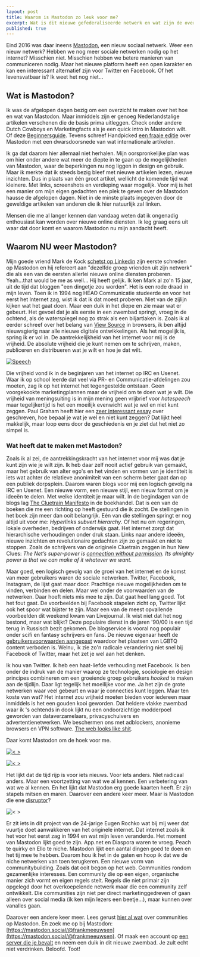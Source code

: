 ```yaml
---
layout: post
title: Waarom is Mastodon zo leuk voor me?
excerpt: Wat is dit nieuwe gefederaliseerde netwerk en wat zijn de overlevingskansen?
published: true
---
```


Eind 2016 was daar ineens [Mastodon](http://mastodon.social), een nieuw sociaal netwerk. Weer een nieuw netwerk? Hebben we nog meer sociale netwerken nodig op het internet? Misschien niet. Misschien hebben we betere manieren van communiceren nodig. Maar het nieuwe platform heeft een open karakter en kan een interessant alternatief zijn voor Twitter en Facebook. Of het levensvatbaar is? Ik weet het nog niet...


## Wat is Mastodon?

Ik was de afgelopen dagen bezig om een overzicht te maken over het hoe en wat van Mastodon. Maar inmiddels zijn er genoeg Nederlandstalige artikelen verschenen die de basis prima uitleggen. Check onder andere Dutch Cowboys en Marketingfacts als je een quick intro in Mastodon wilt. Of deze [Beginnersguide](https://opensource.com/article/17/4/guide-to-mastodon). Tevens schreef Handpicked [een fraaie editie](https://www.getrevue.co/profile/fastmoving/issues/handpicked-mastodon-hype-of-blijver-52522) over Mastodon met een dwarsdoorsnede van wat internationale artikelen.

Ik ga dat daarom hier allemaal niet herhalen. Mijn oorspronkelijke plan was om hier onder andere wat meer de diepte in te gaan op de mogelijkheden van Mastodon, waar de beperkingen nu nog liggen in design en gebruik. Maar ik merkte dat ik steeds bezig bleef met nieuwe artikelen lezen, nieuwe inzichten. Dus in plaats van één groot artikel, wellicht de komende tijd wat kleinere. Met links, screenshots en verdieping waar mogelijk. Voor mij is het een manier om mijn eigen gedachten een plek te geven over de Mastodon hausse de afgelopen dagen. Niet in de minste plaats ingegeven door de geweldige artikelen van anderen die ik hier natuurlijk zal linken.

Mensen die me al langer kennen dan vandaag weten dat ik ongenadig enthousiast kan worden over nieuwe online diensten. Ik leg graag eens uit waar dat door komt en waarom Mastodon nu mijn aandacht heeft. 

## Waarom NU weer Mastodon?

Mijn goede vriend Mark de Kock [schetst op Linkedin](https://www.linkedin.com/pulse/mastodon-new-old-social-network-rise-mark-de-kock) zijn eerste schreden op Mastodon en hij refereert aan "dezelfde groep vrienden uit zijn netwerk" die als een van de eersten allerlei nieuwe online diensten proberen. Yeah...that would be me as well... Hij heeft gelijk. Ik ken Mark al zo'n 15 jaar, uit de tijd dat bloggen "een dingetje zou worden". 
Het is een rode draad in mijn leven. Toen ik in 1994 nog HEAO Communicatie studeerde en voor het eerst het Internet zag, wist ik dat ik dat moest proberen. Niet van de zijlijn kijken wat het gaat doen. Maar een duik in het diepe en zie maar wat er gebeurt. Het gevoel dat je als eerste in een zwembad springt, vroeg in de ochtend, als de waterspiegel nog zo strak als een biljartlaken is. 
Zoals ik al eerder schreef over het belang van [View Source](/view-source) in browsers, ik ben altijd nieuwsgierig naar alle nieuwe digitale ontwikkelingen. Als het mogelijk is, spring ik er vol in. De aantrekkelijkheid van het internet voor mij is de vrijheid. De absolute vrijheid die je kunt nemen om te schrijven, maken, publiceren en distribueren wat je wilt en hoe je dat wilt. 

[![Speech](https://cl.ly/0u1V3g2c3K2k/2017-04-07_22-00-57.png "Speech")](https://social.tchncs.de/users/somethingeloquent/updates/27512)

Die vrijheid vond ik in de beginjaren van het internet op IRC en Usenet. Waar ik op school leerde dat veel via PR- en Communicatie-afdelingen zou moeten, zag ik op het internet het tegengestelde ontstaan. Geen voorgekookte marketingplannen maar de vrijheid om te doen wat je wilt. Die vrijheid van meningsuiting is in mijn mening geen vrijbrief voor *hatespeech* maar tegelijkertijd is het een moeilijk evenwicht wat je wel en niet kunt zeggen. Paul Graham heeft hier een [zeer interessant essay](http://paulgraham.com/say.html) over geschreven, hoe bepaal je wat je wel en niet kunt zeggen? Dat lijkt heel makkelijk, maar loop eens door de geschiedenis en je ziet dat het niet zo simpel is. 

### Wat heeft dat te maken met Mastodon? 

Zoals ik al zei, de aantrekkingskracht van het internet voor mij was dat je kunt zijn wie je wilt zijn. Ik heb daar zelf nooit actief gebruik van gemaakt, maar het gebruik van alter ego's en het vinden en vormen van je identiteit is iets wat achter de relatieve anonimiteit van een scherm beter gaat dan op een publiek dorpsplein.
Daarom waren blogs voor mij een logisch gevolg na IRC en Usenet. Een nieuwe vorm, een nieuwe stijl, een nieuw format om  je ideeën te delen. Met welke identiteit je maar wilt. 
In de begindagen van de blogs lag [The Cluetrain Manifesto](http://cluetrain.com/) in de boekhandel. Dat is een van de boeken die me een richting op heeft gestuurd die ik zocht. De stellingen in het boek zijn meer dan ooit belangrijk. Eén van die stellingen springt er nog altijd uit voor me: *Hyperlinks subvert hierarchy*. 
Of het nu om regeringen, lokale overheden, bedrijven of onderwijs gaat. Het internet zorgt dat hierarchische verhoudingen onder druk staan. Links naar andere ideeën, nieuwe inzichten en revolutionaire gedachten zijn zo gemaakt en niet te stoppen. Zoals de schrijvers van de originele Cluetrain zeggen in hun New Clues: *The Net’s super-power is [connection without permission](http://newclues.cluetrain.com/). Its almighty power is that we can make of it whatever we want.*

Maar goed, een logisch gevolg van de groei van het internet en de komst van meer gebruikers waren de sociale netwerken. Twitter, Facebook, Instagram, de lijst gaat maar door. Prachtige nieuwe mogelijkheden om te vinden, verbinden en delen. Maar wel onder de voorwaarden van de netwerken. Daar hoeft niets mis mee te zijn. Dat gaat heel lang goed. Tot het fout gaat. De voorbeelden bij Facebook stapelen zicht op, Twitter lijkt ook het spoor wat bijster te zijn. Maar een van de meest opvallende voorbeelden dit weekend kwam van Livejournal. Ik wist niet dat het nog bestond, maar wat blijkt? Deze populaire dienst in de jaren '90/00 is een tijd terug in Russisch bezit gekomen. De blogservice is vooral nog populair onder scifi en fantasy schrijvers en fans. De nieuwe eigenaar heeft de [gebruikersvoorwaarden aangepast](https://boingboing.net/2017/04/08/six-to-end.html) waardoor het plaatsen van LGBTQ content verboden is. Welnu, ik zie zo'n radicale verandering niet snel bij Facebook of Twitter, maar het zet je wel aan het denken. 

Ik hou van Twitter. Ik heb een haat-liefde verhouding met Facebook. Ik ben onder de indruk van de manier waarop ze technologie, sociologie en design principes combineren om een groeiende groep gebruikers *hooked* te maken aan de tijdlijn. Daar ligt tegelijk het moeilijke voor me. Ja het zijn de grote netwerken waar veel gebeurt en waar je connecties kunt leggen. Maar ten koste van wat? 
Het internet zou vrijheid moeten bieden voor iedereen maar inmiddels is het een gouden kooi geworden. Dat heldere vlakke zwembad waar ik 's ochtends in dook lijkt nu een ondoorzichtige modderpoel geworden van dataverzamelaars, privacyschuivers en advertentienetwerken. We beschermen ons met adblockers, anonieme browsers en VPN software.  [The web looks like shit](https://theoutline.com/post/1165/the-web-looks-like-shit?utm_source=FB).

Daar komt Mastodon om de hoek voor me. 

[![< >](https://cl.ly/121U1s0A260i/2017-04-07_22-35-37.png "Speech")](https://icosahedron.website/users/blackle/updates/16624)

[![< >](https://cl.ly/3u3z3P3h0m10/2017-04-07_22-34-36.png "Speech")](https://mastodon.network/users/leo/updates/2174)

Het lijkt dat de tijd rijp is voor iets nieuws. Voor iets anders. Niet radicaal anders. Maar een voortzetting van wat we al kennen. Een verbetering van wat we al kennen. En het lijkt dat Mastodon erg goede kaarten heeft. Er zijn stapels mitsen en maren. Daarover een andere keer meer. Maar is Mastodon die ene [disruptor](https://www.forbes.com/sites/paularmstrongtech/2017/04/09/mastodon-is-what-disruption-looks-like-right-before-it-happens/#410af99d2277)? 

![< >](https://cl.ly/110t3u1R3B33/Image%202017-04-10%20at%2011.02.34%20PM.png "Disrupt")

Er zit iets in dit project van de 24-jarige Eugen Rochko wat bij mij weer dat vuurtje doet aanwakkeren van het originele internet. Dat internet zoals ik het voor het eerst zag in 1994 en wat mijn leven veranderde. Het moment van Mastodon lijkt goed te zijn. App.net en Diaspora waren te vroeg. Peach te quirky en Ello te niche. Mastodon lijkt een aantal dingen goed te doen en het tij mee te hebben. Daarom hou ik het in de gaten en hoop ik dat we de niche netwerken van toen terugkeren. Een nieuwe vorm van communitybuilding. Zoals dat ooit begon op het web. Communities rondom gezamenlijke interesses. Een community die op een eigen, organische manier zich vormt en eigen regels stelt. Regels die niet primair zijn opgelegd door het overkoepelende netwerk maar die een community zelf ontwikkelt. Die communities zijn niet per direct marketinggedreven of gaan alleen over social media (ik ken mijn lezers een beetje...), maar kunnen over vanalles gaan. 

Daarover een andere keer meer. Lees gerust [hier al wat](https://medium.com/@sargoth/mastodon-pineapples-social-media-and-other-unanswered-questions-c5127c7c9aa0) over communities op Mastodon. En zoek me op bij Mastodon: [https://mastodon.social/@frankmeeuwsen](https://mastodon.social/@frankmeeuwsen). Of maak een account op [een server die je bevalt](https://instances.mastodon.xyz/) en neem een duik in dit nieuwe zwembad. Je zult echt niet verdrinken. Beloofd. Toot!


